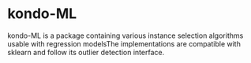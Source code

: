 # kondo-ML

kondo-ML is a package containing various instance selection algorithms
usable with regression modelsThe implementations are compatible with sklearn and follow
its outlier detection interface.
